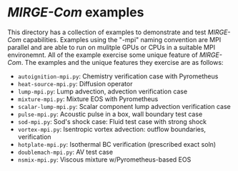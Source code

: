 # *MIRGE-Com* examples

This directory has a collection of examples to demonstrate and test *MIRGE-Com*
capabilities.  Examples using the "-mpi" naming convention are MPI parallel and
are able to run on mulitple GPUs or CPUs in a suitable MPI environemnt. All of
the example exercise some unique feature of *MIRGE-Com*.  The examples and the
unique features they exercise are as follows:

- `autoignition-mpi.py`: Chemistry verification case with Pyrometheus
- `heat-source-mpi.py`: Diffusion operator
- `lump-mpi.py`: Lump advection, advection verification case
- `mixture-mpi.py`: Mixture EOS with Pyrometheus
- `scalar-lump-mpi.py`: Scalar component lump advection verification case
- `pulse-mpi.py`: Acoustic pulse in a box, wall boundary test case
- `sod-mpi.py`: Sod's shock case: Fluid test case with strong shock
- `vortex-mpi.py`: Isentropic vortex advection: outflow boundaries, verification
- `hotplate-mpi.py`: Isothermal BC verification (prescribed exact soln)
- `doublemach-mpi.py`: AV test case
- `nsmix-mpi.py`: Viscous mixture w/Pyrometheus-based EOS
